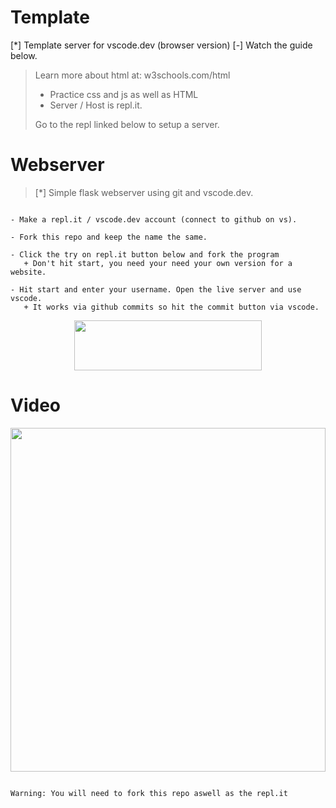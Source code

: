 # Template

[*] Template server for vscode.dev (browser version)
[-] Watch the guide below.

> Learn more about html at: w3schools.com/html
> - Practice css and js as well as HTML
> - Server / Host is repl.it.
> 
> Go to the repl linked below to setup a server.


# Webserver

> [*] Simple flask webserver using git and vscode.dev. 

``` Instructions: 

- Make a repl.it / vscode.dev account (connect to github on vs).

- Fork this repo and keep the name the same.

- Click the try on repl.it button below and fork the program 
   + Don't hit start, you need your need your own version for a website.
   
- Hit start and enter your username. Open the live server and use vscode.
   + It works via github commits so hit the commit button via vscode.

```

<p align='center'>

  <a href="https://replit.com/github/yoxmo/Vscode-Live-Server">

  <img width='300' height='80' src="https://repl-badge.jajoosam.repl.co/try.png">

  <a>

<p>


# Video


<p align='center'>
<a href='https://www.youtube.com/watch?v=-U5Jg0SZWH8'>
<img width='100%' height='550' src='https://user-images.githubusercontent.com/94254616/200669822-dfb8eb44-4942-4a30-a596-a90341d8a7a0.gif' />
</a>
</p>



```

Warning: You will need to fork this repo aswell as the repl.it

```
